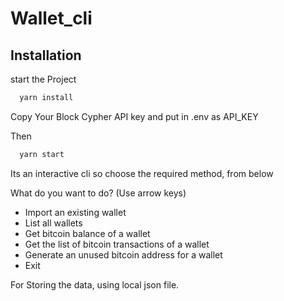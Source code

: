 
# Wallet_cli

## Installation

start the Project

```bash
  yarn install
```
Copy Your Block Cypher API key and put in .env as API_KEY

Then
```bash
  yarn start
```
Its an interactive cli so choose the required method, from below

What do you want to do? (Use arrow keys)
- Import an existing wallet
- List all wallets
- Get bitcoin balance of a wallet
- Get the list of bitcoin transactions of a wallet
- Generate an unused bitcoin address for a wallet 
- Exit

For Storing the data, using local json file.